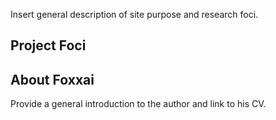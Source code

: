 Insert general description of site purpose and research foci. 

## Project Foci

## About Foxxai

Provide a general introduction to the author and link to his CV.